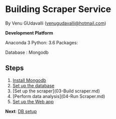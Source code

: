# Building Scraper Service

By Venu GUdavalli (<venugudavalli@hotmail.com>)


**Development Platform**

Anaconda 3
Python: 3.6
  Packages:
          
Database : Mongodb 

## Steps

1. [Install Mongodb](01-Mongodb.md)
1. [Set up the database](02-Environment.md)
1. [Set up the scraper](03-Build scraper.md)
1. [Perform data analysis](04-Run Scraper.md)
1. [Set up the Web app](05-view-data.md)


**Next**: [DB setup](01-Mongodb.md)
